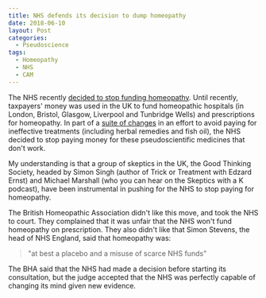 ```yaml
---
title: NHS defends its decision to dump homeopathy
date: 2018-06-10
layout: Post
categories:
  - Pseudoscience
tags:
  - Homeopathy
  - NHS
  - CAM
---
```


The NHS recently [decided to stop funding homeopathy](https://www.england.nhs.uk/2018/06/nhs-england-welcomes-homeopathy-court-ruling/). Until recently, taxpayers' money was used in the UK to fund homeopathic hospitals (in London, Bristol, Glasgow, Liverpool and Tunbridge Wells) and prescriptions for homeopathy. In part of a [suite of changes](https://www.independent.co.uk/news/health/homeopathy-nhs-prescriptions-medication-pills-high-court-a8385036.html) in an effort to avoid paying for ineffective treatments (including herbal remedies and fish oil), the NHS decided to stop paying money for these pseudoscientific medicines that don't work.

<!-- more -->

My understanding is that a group of skeptics in the UK, the Good Thinking Society, headed by Simon Singh (author of Trick or Treatment with Edzard Ernst) and Michael Marshall (who you can hear on the Skeptics with a K podcast), have been instrumental in pushing for the NHS to stop paying for homeopathy.

The British Homeopathic Association didn't like this move, and took the NHS to court. They complained that it was unfair that the NHS won't fund homeopathy on prescription. They also didn't like that Simon Stevens, the head of NHS England, said that homeopathy was:

> "at best a placebo and a misuse of scarce NHS funds"

The BHA said that the NHS had made a decision before starting its consultation, but the judge accepted that the NHS was perfectly capable of changing its mind given new evidence.
